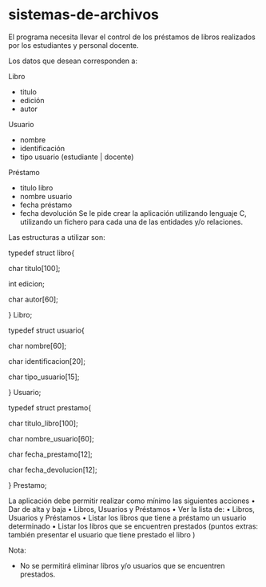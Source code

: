 # sistemas-de-archivos

El programa necesita llevar el control de los préstamos de libros realizados por los estudiantes y personal docente.

Los datos que desean corresponden a:

Libro
- titulo
- edición
- autor

Usuario
- nombre
- identificación
- tipo usuario (estudiante | docente)

Préstamo
- titulo libro
- nombre usuario
- fecha préstamo
- fecha devolución
Se le pide crear la aplicación utilizando lenguaje C, utilizando un fichero para cada una de las entidades y/o relaciones.

Las estructuras a utilizar son:

typedef struct libro{

char titulo[100];

int edicion;

char autor[60];

} Libro;


typedef struct usuario{

char nombre[60];

char identificacion[20];

char tipo_usuario[15];

} Usuario;


typedef struct prestamo{

char titulo_libro[100];

char nombre_usuario[60];

char fecha_prestamo[12];

char fecha_devolucion[12];

} Prestamo;


La aplicación debe permitir realizar como mínimo las siguientes acciones
• Dar de alta y baja
• Libros, Usuarios y Préstamos
• Ver la lista de:
    • Libros, Usuarios y Préstamos
• Listar los libros que tiene a préstamo un usuario determinado
• Listar los libros que se encuentren prestados (puntos extras: también presentar el usuario que tiene prestado el libro )

Nota:
- No se permitirá eliminar libros y/o usuarios que se encuentren prestados.
